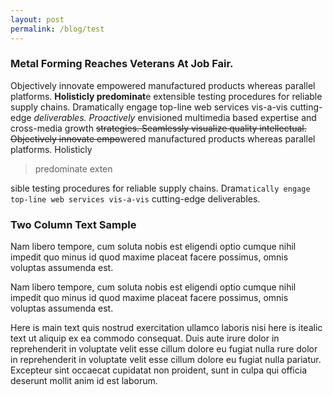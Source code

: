 ```yaml
---
layout: post
permalink: /blog/test
---
```

### Metal Forming Reaches Veterans At Job Fair.
    
Objectively innovate empowered manufactured products whereas parallel
    platforms. **Holisticly predominat**e extensible testing procedures for reliable
    supply chains. Dramatically engage top-line web services vis-a-vis
    cutting-edge *deliverables. Proactively* envisioned multimedia based expertise
    and cross-media growth ~~strategies. Seamlessly visualize quality
    intellectual. Objectively innovate empo~~wered manufactured products whereas
    parallel platforms. Holisticly

>  predominate exten

sible testing procedures for
    reliable supply chains. Dram`atically engage top-line web services vis-a-vis`
    cutting-edge deliverables.

### Two Column Text Sample

Nam libero tempore, cum soluta nobis est eligendi optio cumque nihil
impedit quo minus id quod maxime placeat facere possimus, omnis voluptas
assumenda est.


Nam libero tempore, cum soluta nobis est eligendi optio cumque nihil
impedit quo minus id quod maxime placeat facere possimus, omnis voluptas
assumenda est.

Here is main text quis nostrud exercitation ullamco laboris nisi here is
itealic text ut aliquip ex ea commodo consequat. Duis aute irure dolor in
reprehenderit in voluptate velit esse cillum dolore eu fugiat nulla rure
dolor in reprehenderit in voluptate velit esse cillum dolore eu fugiat nulla
pariatur. Excepteur sint occaecat
cupidatat non proident, sunt in culpa qui
officia deserunt mollit anim id est laborum.

<!--stackedit_data:
eyJoaXN0b3J5IjpbLTUzODU2MTE0MV19
-->